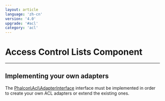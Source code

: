 ```yaml
---
layout: article
language: 'zh-cn'
version: '4.0'
upgrade: '#acl'
category: 'acl'
---
```

# Access Control Lists Component

* * *

## Implementing your own adapters

The [Phalcon\Acl\AdapterInterface](api/Phalcon_Acl_AdapterInterface) interface must be implemented in order to create your own ACL adapters or extend the existing ones.